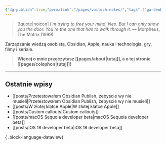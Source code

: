 ```yaml
---
{"dg-publish":true,"permalink":"/pages/voitech-notes/","tags":["gardenEntry"]}
---
```



> [!quote|noicon] *I'm trying to free your mind, Neo. But I can only show you the door. You're the one that has to walk through it.*
> — Morpheus, The Matrix (1999)

Zarządzanie wiedzą osobistą, Obsidian, Apple, nauka i technologia, gry, filmy i seriale.

> **Więcej o mnie przeczytasz [[pages/about\|tutaj]], a o tej stronie [[pages/colophon\|tutaj]]!**

---

## Ostatnie wpisy

- [[posts/Przetestowałem Obsidian Publish, żebyście wy nie musieli\|Przetestowałem Obsidian Publish, żebyście wy nie musieli]]
- [[posts/W złotej klatce Apple\|W złotej klatce Apple]]
- [[posts/Custom callouts\|Custom callouts]]
- [[posts/macOS Sequoia developer beta\|macOS Sequoia developer beta]]
- [[posts/iOS 18 developer beta\|iOS 18 developer beta]]

{ .block-language-dataview}
